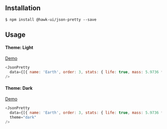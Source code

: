 ## Installation
`$ npm install @hawk-ui/json-pretty --save`


## Usage


#### Theme: Light
[Demo]()
```js
<JsonPretty
  data={[{ name: 'Earth', order: 3, stats: { life: true, mass: 5.9736 * Math.pow(10, 24) } }, { name: 'Saturn', order: 6, stats: { life: null, mass: 568.46 * Math.pow(10, 24) } }]}
/>
```


#### Theme: Dark
[Demo]()
```js
<JsonPretty
  data={[{ name: 'Earth', order: 3, stats: { life: true, mass: 5.9736 * Math.pow(10, 24) } }, { name: 'Saturn', order: 6, stats: { life: null, mass: 568.46 * Math.pow(10, 24) } }]}
  theme="dark"
/>
```